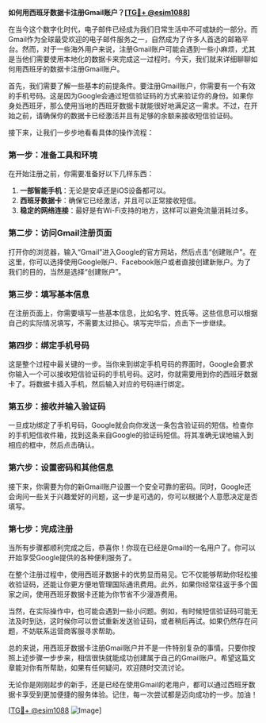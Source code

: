 **如何用西班牙数据卡注册Gmail账户？[[TG💪+ @esim1088](https://t.me/s/esim1088)]**

在当今这个数字化时代，电子邮件已经成为我们日常生活中不可或缺的一部分。而Gmail作为全球最受欢迎的电子邮件服务之一，自然成为了许多人首选的邮箱平台。然而，对于一些海外用户来说，注册Gmail账户可能会遇到一些小麻烦，尤其是当他们需要使用本地化的数据卡来完成这一过程时。今天，我们就来详细聊聊如何用西班牙的数据卡注册Gmail账户。

首先，我们需要了解一些基本的前提条件。要注册Gmail账户，你需要有一个有效的手机号码。这是因为Google会通过短信验证码的方式来验证你的身份。如果你身处西班牙，那么使用当地的西班牙数据卡就能很好地满足这一需求。不过，在开始之前，请确保你的数据卡已经激活并且有足够的余额来接收短信验证码。

接下来，让我们一步步地看看具体的操作流程：

### 第一步：准备工具和环境

在开始注册之前，你需要准备好以下几样东西：
1. **一部智能手机**：无论是安卓还是iOS设备都可以。
2. **西班牙数据卡**：确保它已经激活，并且可以正常接收短信。
3. **稳定的网络连接**：最好是有Wi-Fi支持的地方，这样可以避免流量消耗过多。

### 第二步：访问Gmail注册页面

打开你的浏览器，输入“Gmail”进入Google的官方网站，然后点击“创建账户”。在这里，你可以选择使用Google账户、Facebook账户或者直接创建新账户。为了我们的目的，当然是选择“创建账户”。

### 第三步：填写基本信息

在注册页面上，你需要填写一些基本信息，比如名字、姓氏等。这些信息可以根据自己的实际情况填写，不需要太过担心。填写完毕后，点击下一步继续。

### 第四步：绑定手机号码

这是整个过程中最关键的一步。当你来到绑定手机号码的界面时，Google会要求你输入一个可以接收短信验证码的手机号码。这时，你就需要用到你的西班牙数据卡了。将数据卡插入手机，然后输入对应的号码进行绑定。

### 第五步：接收并输入验证码

一旦成功绑定了手机号码，Google就会向你发送一条包含验证码的短信。检查你的手机短信收件箱，找到这条来自Google的验证码短信。将其准确无误地输入到相应的框中，然后点击确认。

### 第六步：设置密码和其他信息

接下来，你需要为你的新Gmail账户设置一个安全可靠的密码。同时，Google还会询问一些关于兴趣爱好的问题，这一步是可选的，你可以根据个人意愿决定是否填写。

### 第七步：完成注册

当所有步骤都顺利完成之后，恭喜你！你现在已经是Gmail的一名用户了。你可以开始享受Google提供的各种便利服务了。

在整个注册过程中，使用西班牙数据卡的优势显而易见。它不仅能够帮助你轻松接收验证码，还能让你更方便地管理国际通讯费用。此外，如果你经常往返于多个国家之间，使用西班牙数据卡还能为你节省不少漫游费用。

当然，在实际操作中，也可能会遇到一些小问题。例如，有时候短信验证码可能无法及时到达，这时候你可以尝试重新发送验证码，或者稍后再试。如果仍然存在问题，不妨联系运营商客服寻求帮助。

总的来说，用西班牙数据卡注册Gmail账户并不是一件特别复杂的事情。只要你按照上述步骤一步步来，相信很快就能成功创建属于自己的Gmail账户。希望这篇文章能对你有所帮助，如果有任何疑问，欢迎随时交流讨论。

无论你是刚刚起步的新手，还是已经在使用Gmail的老用户，都可以通过西班牙数据卡享受到更加便捷的服务体验。记住，每一次尝试都是迈向成功的一步。加油！

[[TG💪+ @esim1088](https://t.me/s/esim1088) ![Image](https://i.postimg.cc/4NQfJmqS/Snipaste-2025-05-13-00-14-12.png)]